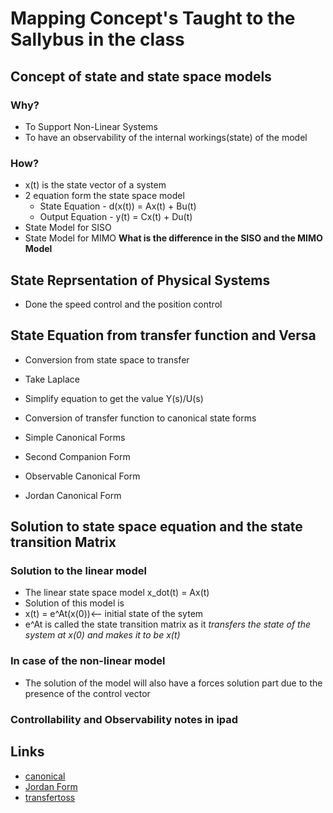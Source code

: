 # Mapping Concept's Taught to the Sallybus in the class

## Concept of state and state space models
### Why?
- To Support Non-Linear Systems
- To have an observability of the internal workings(state) of the model

### How?
- x(t) is the state vector of a system
- 2 equation form the state space model
  - State Equation - d(x(t)) = Ax(t) + Bu(t)
  - Output Equation - y(t) = Cx(t) + Du(t)
- State Model for SISO
- State Model for MIMO
**What is the difference in the SISO and the MIMO Model**

## State Reprsentation of Physical Systems
- Done the speed control and the position control

## State Equation from transfer function and Versa
- Conversion from state space to transfer
 - Take Laplace
 - Simplify equation to get the value Y(s)/U(s)

- Conversion of transfer function to canonical state forms
 - Simple Canonical Forms
 - Second Companion Form
 - Observable Canonical Form
 - Jordan Canonical Form

## Solution to state space equation and the state transition Matrix
### Solution to the linear model
- The linear state space model x_dot(t) = Ax(t)
- Solution of this model is 
- x(t) = e^At(x(0))<-- initial state of the sytem
- e^At is called the state transition matrix as it _transfers the state of the system at x(0) and makes it to be x(t)_
### In case of the non-linear model
- The solution of the model will also have a forces solution part due to the presence of the control vector


### Controllability and Observability notes in ipad

## Links
- [canonical](https://www.mathworks.com/help/control/ug/canonical-state-space-realizations.html)
- [Jordan Form](https://www.mathworks.com/help/symbolic/jordan-canonical-form.html)
- [transfertoss](https://www.mathworks.com/help/signal/ref/tf2ss.html)